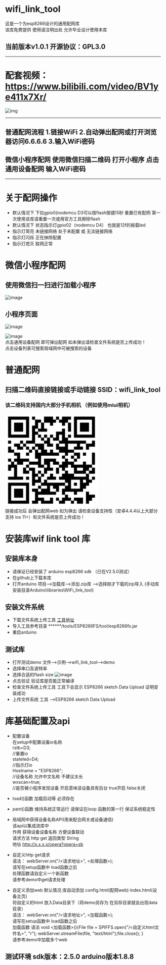 # wifi_link_tool
这是一个为esp8266设计的通用配网库   
该库免费提供 使用请注明出处 允许毕业设计使用本库 
## 当前版本v1.0.1 开源协议：GPL3.0
****
# 配套视频：https://www.bilibili.com/video/BV1ye411x7Xr/  
![img](https://github.com/bilibilifmk/wifi_link_tool/blob/master/img/index.jpg)
****
## 普通配网流程 1.链接WiFi 2.自动弹出配网或打开浏览器访问6.6.6.6 3.输入WiFi密码   
## 微信小程序配网 使用微信扫描二维码 打开小程序 点击通用设备配网  输入WiFi密码
****
# 关于配网操作
* 默认情况下 下拉gpio0(nodemcu D3可以按flash按键)5秒 重置已有配网 第一次使用该库请重置一次或用官方工具擦除flash  
* 默认情况下 状态指示灯gpio02（nodemcu D4） 也就是12f的板载led  
* 指示灯常亮 未链接网络 处于未配置 或 无法链接网络  
* 指示灯闪烁 正在抹除配置  
* 指示灯熄灭 联网正常  

# 微信小程序配网
## 使用微信扫一扫进行加载小程序

![image](https://github.com/bilibilifmk/wifi_link_tool/blob/master/img/wxxcx.jpg)

## 小程序页面
![image](https://github.com/bilibilifmk/wifi_link_tool/blob/master/img/wx1.jpg)  

![image](https://github.com/bilibilifmk/wifi_link_tool/blob/master/img/wx2.jpg)  
点击通用设备配网 即可弹出配网 如未弹出请检查文件系统是否上传成功！  
点击设备列表可搜索局域网中可被搜索的设备

# 普通配网
## 扫描二维码直接链接或手动链接 SSID：wifi_link_tool
### 该二维码支持国内大部分手机相机 （例如使用miui相机）
![image](/img/ptlink.png)  
链接成功后 会弹出配网web 如为弹出 请检查设备支持性（安卓4.4.4以上大部分支持 ios 11+）和文件系统是否上传成功！

# 安装库wif link tool 库
## 安装库本身
* 请保证已经安装了 arduino esp8266 sdk （已在V2.5.0测试）
* 在github上下载本库
* 打开arduino  项目—>加载库—>添加.zip库 —>选择刚才下载的zip导入 (手动库安装目录Arduino\libraries\WiFi_link_tool)

## 安装文件系统
* 下载文件系统上传工具 [工具地址](https://github.com/esp8266/arduino-esp8266fs-plugin/releases)
* 导入工具参考目录 ******/tools/ESP8266FS/tool/esp8266fs.jar  
* 重启arduino

## 测试库
* 打开测试demo 文件—>示例—>wifi_link_tool—>demo
* 选择串口及波特率
* 选择合适的flash size
![image](https://github.com/bilibilifmk/wifi_link_tool/blob/master/img/flash.jpg)  
* 点击验证 验证库是否能正常编译
* 检查文件系统上传工具  工具下会显示 ESP8266 sketch Data Upload 证明安装成功
* 上传文件系统 工具 —>ESP8266 sketch Data Upload 

# 库基础配置及api
* 配置设备  
在setup中配置设备io名称  
    rstb=D3;  
    //重置io  
    stateled=D4;  
    //指示灯io  
    Hostname = "ESP8266";  
    //设备名称 允许中文名称 不建议太长  
    wxscan=true;  
    //是否被小程序发现设备 开启意味该设备具有后台 true开启 false关闭  
* load()函数 加载启动等 必须存在

* pant()函数 维持系统正常运行 请保证在loop 函数的第一行 保证系统稳定性

* 局域网中获得设备名称API(用来配合网关或设备通信)    
该api以集成进库中  
作用 获得设备设备名称 方便设备联动  
请求方法 http get 返回类型 String  
地址 http://x.x.x.x/opera?opera=sb

* 自定义http get请求   
语法： webServer.on("/<请求地址>", <处理函数>);   
请写在setup函数中 load函数之后  
处理函数请自定义一个新函数  
请参考demo中get请求处理

* 自定义添加web
默认情况 库自动添加 config.html(配网web) index.html(设备主页)  
将自定义的html 放入Data目录下（将demo另存为 在另存目录就会出现data目录）  
语法： webServer.on("/<请求地址>", <加载函数>);  
请写在setup函数中 load函数之后  
加载函数 语法 void <加载函数>(){File file = SPIFFS.open("/<自定义html文件名>", "r"); webServer.streamFile(file, "text/html");file.close(); }  
请参考demo中加载多个web






## 测试环境  sdk版本：2.5.0 arduino版本1.8.8

